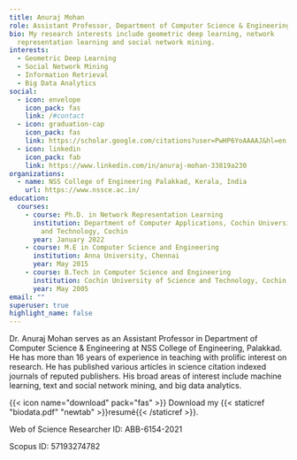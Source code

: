 ```yaml
---
title: Anuraj Mohan
role: Assistant Professor, Department of Computer Science & Engineering
bio: My research interests include geometric deep learning, network
  representation learning and social network mining.
interests:
  - Geometric Deep Learning
  - Social Network Mining
  - Information Retrieval
  - Big Data Analytics
social:
  - icon: envelope
    icon_pack: fas
    link: /#contact
  - icon: graduation-cap
    icon_pack: fas
    link: https://scholar.google.com/citations?user=PwHP6YoAAAAJ&hl=en
  - icon: linkedin
    icon_pack: fab
    link: https://www.linkedin.com/in/anuraj-mohan-33819a230
organizations:
  - name: NSS College of Engineering Palakkad, Kerala, India
    url: https://www.nssce.ac.in/
education:
  courses:
    - course: Ph.D. in Network Representation Learning
      institution: Department of Computer Applications, Cochin University of Science
        and Technology, Cochin
      year: January 2022
    - course: M.E in Computer Science and Engineering
      institution: Anna University, Chennai
      year: May 2015
    - course: B.Tech in Computer Science and Engineering
      institution: Cochin University of Science and Technology, Cochin
      year: May 2005
email: ""
superuser: true
highlight_name: false
---
```

Dr. Anuraj Mohan  serves as an Assistant Professor in Department of Computer Science & Engineering  at NSS College of Engineering, Palakkad. He has more than 16 years of experience in teaching with prolific interest on research. He has published various articles in science citation indexed journals of reputed publishers. His broad areas of interest include machine learning, text and social network mining, and big data analytics.

{{< icon name="download" pack="fas" >}} Download my {{< staticref "biodata.pdf" "newtab" >}}resumé{{< /staticref >}}.

Web of Science Researcher ID: ABB-6154-2021

Scopus ID: 57193274782


